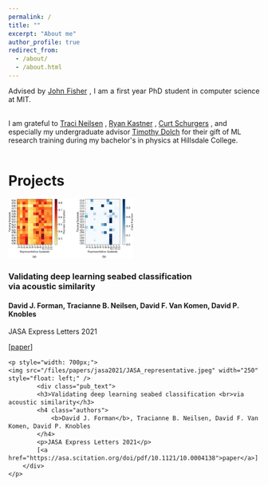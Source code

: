 ```yaml
---
permalink: /
title: ""
excerpt: "About me"
author_profile: true
redirect_from: 
  - /about/
  - /about.html
---
```


<div class="intro">
<p align="justify">
Advised by 
<a href="https://www.csail.mit.edu/person/john-fisher">John Fisher</a>
, I am a first year PhD student in computer science at MIT.<br><br>

I am grateful to
 <a href="https://physics.byu.edu/department/directory/neilsent">Traci Neilsen</a>
,
 <a href="http://kastner.ucsd.edu/ryan/">Ryan Kastner</a>
,
 <a href="https://jacobsschool.ucsd.edu/cosmos/curt-schurgers">Curt Schurgers</a>
, and especially my undergraduate advisor
 <a href="https://www.hillsdale.edu/faculty/timothy-dolch/">Timothy Dolch</a>
 for their gift of ML research training during my bachelor's in physics at Hillsdale College.
<br><br>
</p>
</div>

<div><h1>Projects</h1></div>
<div id="projects">
	<article>
		<a class="pub_image"><img src="/files/papers/jasa2021/JASA_representative.jpeg" width="250"></a>
		<div class="pub_text">
			<h3>Validating deep learning seabed classification <br>via acoustic similarity</h3>
		    <h4 class="authors"> 
			    <b>David J. Forman</b>, Tracianne B. Neilsen, David F. Van Komen, David P. Knobles
			</h4>
            <p>JASA Express Letters 2021</p>
			[<a href="https://asa.scitation.org/doi/pdf/10.1121/10.0004138">paper</a>]
		</div>
	</article>
	
	<p style="width: 700px;">
	<img src="/files/papers/jasa2021/JASA_representative.jpeg" width="250" style="float: left;" />
			<div class="pub_text">
			<h3>Validating deep learning seabed classification <br>via acoustic similarity</h3>
		    <h4 class="authors"> 
			    <b>David J. Forman</b>, Tracianne B. Neilsen, David F. Van Komen, David P. Knobles
			</h4>
            <p>JASA Express Letters 2021</p>
			[<a href="https://asa.scitation.org/doi/pdf/10.1121/10.0004138">paper</a>]
		</div>
	</p> 

</div>
